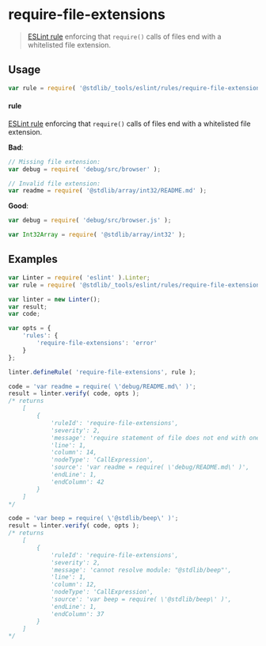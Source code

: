 # require-file-extensions

> [ESLint rule][eslint-rules] enforcing that `require()` calls of files end with a whitelisted file extension.

<section class="intro">

</section>

<!-- /.intro -->

<section class="usage">

## Usage

```javascript
var rule = require( '@stdlib/_tools/eslint/rules/require-file-extensions' );
```

#### rule

[ESLint rule][eslint-rules] enforcing that `require()` calls of files end with a whitelisted file extension.

**Bad**:

<!-- eslint-disable stdlib/require-file-extensions -->

```javascript
// Missing file extension:
var debug = require( 'debug/src/browser' );

// Invalid file extension:
var readme = require( '@stdlib/array/int32/README.md' );
```

**Good**:

``` javascript 
var debug = require( 'debug/src/browser.js' );

var Int32Array = require( '@stdlib/array/int32' );
```

</section>

<!-- /.usage -->

<section class="examples">

## Examples

<!-- eslint no-undef: "error" -->

```javascript
var Linter = require( 'eslint' ).Linter;
var rule = require( '@stdlib/_tools/eslint/rules/require-file-extensions' );

var linter = new Linter();
var result;
var code;

var opts = {
    'rules': {
        'require-file-extensions': 'error'
    }
};

linter.defineRule( 'require-file-extensions', rule );

code = 'var readme = require( \'debug/README.md\' )';
result = linter.verify( code, opts );
/* returns
    [
        {
            'ruleId': 'require-file-extensions',
            'severity': 2,
            'message': 'require statement of file does not end with one of the whitelisted file extensions (.js,.json,.node). Value: debug/README.md',
            'line': 1,
            'column': 14,
            'nodeType': 'CallExpression',
            'source': 'var readme = require( \'debug/README.md\' )',
            'endLine': 1,
            'endColumn': 42
        }
    ]
*/

code = 'var beep = require( \'@stdlib/beep\' )';
result = linter.verify( code, opts );
/* returns
    [
        {
            'ruleId': 'require-file-extensions',
            'severity': 2,
            'message': 'cannot resolve module: "@stdlib/beep"',
            'line': 1,
            'column': 12,
            'nodeType': 'CallExpression',
            'source': 'var beep = require( \'@stdlib/beep\' )',
            'endLine': 1,
            'endColumn': 37
        }
    ]
*/
```

</section>

<!-- /.examples -->

<section class="links">

[eslint-rules]: https://eslint.org/docs/developer-guide/working-with-rules

</section>

<!-- /.links -->

